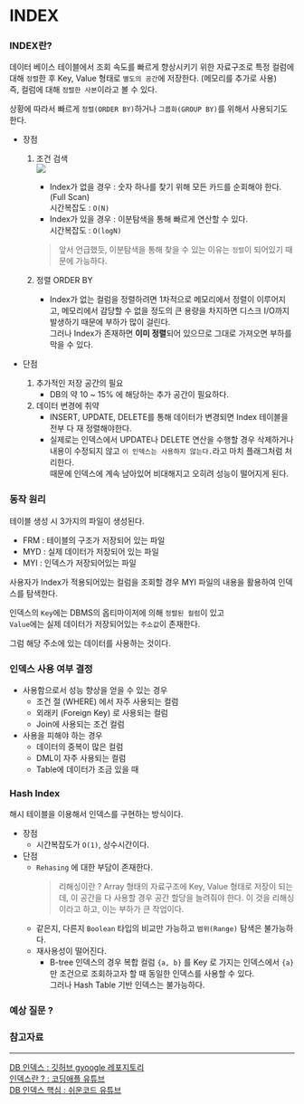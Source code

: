 # INDEX 

### INDEX란?
데이터 베이스 테이블에서 조회 속도를 빠르게 향상시키기 위한 자료구조로 특정 컬럼에 대해 `정렬`한 후 Key, Value 형태로 `별도의 공간`에 저장한다. (메모리를 추가로 사용)   
즉, 컬럼에 대해 `정렬한 사본`이라고 볼 수 있다.

상황에 따라서 빠르게 `정렬(ORDER BY)`하거나 `그룹화(GROUP BY)`를 위해서 사용되기도 한다.
- 장점
    1. 조건 검색      
        <img src="https://user-images.githubusercontent.com/70866410/233834579-36475ab0-6f55-4dcf-9a9b-a394fd74a784.png">   
        - Index가 없을 경우 : 숫자 하나를 찾기 위해 모든 카드를 순회해야 한다. (Full Scan)   
        시간복잡도 : `O(N)`   
        - Index가 있을 경우 : 이분탐색을 통해 빠르게 연산할 수 있다.   
        시간복잡도 : `O(logN)`

        > 앞서 언급했듯, 이분탐색을 통해 찾을 수 있는 이유는 `정렬`이 되어있기 때문에 가능하다.

    2. 정렬 ORDER BY    
        - Index가 없는 컬럼을 정렬하려면 1차적으로 메모리에서 정렬이 이루어지고, 메모리에서 감당할 수 없을 정도의 큰 용량을 차지하면 디스크 I/O까지 발생하기 때문에 부하가 많이 걸린다.   
        그러나 Index가 존재하면 <b>이미 정렬</b>되어 있으므로 그대로 가져오면 부하를 막을 수 있다. 

- 단점   
    1. 추가적인 저장 공간의 필요
        - DB의 약 10 ~ 15% 에 해당하는 추가 공간이 필요하다.
    2. 데이터 변경에 취약
        - INSERT, UPDATE, DELETE를 통해 데이터가 변경되면 Index 테이블을 전부 다 재 정렬해야한다.
        - 실제로는 인덱스에서 UPDATE나 DELETE 연산을 수행할 경우 삭제하거나 내용이 수정되지 않고 `이 인덱스는 사용하지 않는다.`라고 마치 플래그처럼 처리한다.    
        때문에 인덱스에 계속 남아있어 비대해지고 오히려 성능이 떨어지게 된다.

### 동작 원리
테이블 생성 시 3가지의 파일이 생성된다.
- FRM : 테이블의 구조가 저장되어 있는 파일
- MYD : 실제 데이터가 저장되어 있는 파일
- MYI : 인덱스가 저장되어있는 파일

사용자가 Index가 적용되어있는 컬럼을 조회할 경우 MYI 파일의 내용을 활용하여 인덱스를 탐색한다.   

인덱스의 `Key`에는 DBMS의 옵티마이저에 의해 `정렬된 컬럼`이 있고   
`Value`에는 실제 데이터가 저장되어있는 `주소값`이 존재한다.   

그럼 해당 주소에 있는 데이터를 사용하는 것이다.

### 인덱스 사용 여부 결정
- 사용함으로서 성능 향상을 얻을 수 있는 경우
    - 조건 절 (WHERE) 에서 자주 사용되는 컬럼
    - 외래키 (Foreign Key) 로 사용되는 컬럼
    - Join에 사용되는 조건 컬럼
- 사용을 피해야 하는 경우
    - 데이터의 중복이 많은 컬럼
    - DML이 자주 사용되는 컬럼
    - Table에 데이터가 조금 있을 때

### Hash Index
해시 테이블을 이용해서 인덱스를 구현하는 방식이다.   
- 장점
    - 시간복잡도가 `O(1)`, 상수시간이다.   
- 단점
    - `Rehasing` 에 대한 부담이 존재한다.   
      > 리해싱이란 ? Array 형태의 자료구조에 Key, Value 형태로 저장이 되는데, 이 공간을 다 사용할 경우 공간 할당을 늘려줘야 한다. 이 것을 리해싱이라고 하고, 이는 부하가 큰 작업이다.
    - 같은지, 다른지 `Boolean` 타입의 비교만 가능하고 `범위(Range)` 탐색은 불가능하다.
    - 재사용성이 떨어진다.
        - B-tree 인덱스의 경우 복합 컬럼 `{a, b}` 를 Key 로 가지는 인덱스에서 `{a}` 만 조건으로 조회하고자 할 때 동일한 인덱스를 사용할 수 있다.   
        그러나 Hash Table 기반 인덱스는 불가능하다. 


### 예상 질문 ?



### 참고자료
---
[DB 인덱스 : 깃허브 gyoogle 레포지토리](https://github.com/gyoogle/tech-interview-for-developer/blob/master/Computer%20Science/Database/%5BDB%5D%20Index.md)   
[인덱스란 ? : 코딩애플 유튜브](https://www.youtube.com/watch?v=iNvYsGKelYs&ab_channel=%EC%BD%94%EB%94%A9%EC%95%A0%ED%94%8C)   
[DB 인덱스 핵심 : 쉬운코드 유튜브](https://youtu.be/IMDH4iAQ6zM)